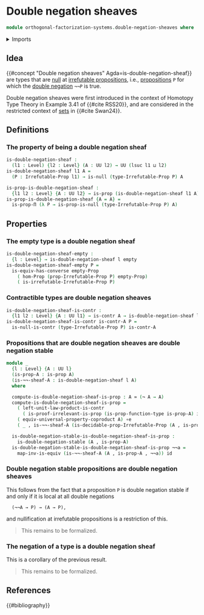 # Double negation sheaves

```agda
module orthogonal-factorization-systems.double-negation-sheaves where
```

<details><summary>Imports</summary>

```agda
open import foundation.contractible-types
open import foundation.dependent-pair-types
open import foundation.double-negation-stable-propositions
open import foundation.empty-types
open import foundation.irrefutable-propositions
open import foundation.logical-equivalences
open import foundation.negation
open import foundation.type-arithmetic-cartesian-product-types
open import foundation.universal-property-coproduct-types
open import foundation.universe-levels

open import foundation-core.equivalences
open import foundation-core.function-types
open import foundation-core.propositions

open import orthogonal-factorization-systems.null-types
```

</details>

## Idea

{{#concept "Double negation sheaves" Agda=is-double-negation-sheaf}} are types
that are [null](orthogonal-factorization-systems.null-types.md) at
[irrefutable propositions](foundation.irrefutable-propositions.md), i.e.,
[propositions](foundation-core.propositions.md) `P` for which the
[double negation](foundation.double-negation.md) `¬¬P` is true.

Double negation sheaves were first introduced in the context of Homotopy Type
Theory in Example 3.41 of {{#cite RSS20}}, and are considered in the restricted
context of [sets](foundation-core.sets.md) in {{#cite Swan24}}.

## Definitions

### The property of being a double negation sheaf

```agda
is-double-negation-sheaf :
  (l1 : Level) {l2 : Level} (A : UU l2) → UU (lsuc l1 ⊔ l2)
is-double-negation-sheaf l1 A =
  (P : Irrefutable-Prop l1) → is-null (type-Irrefutable-Prop P) A

is-prop-is-double-negation-sheaf :
  {l1 l2 : Level} {A : UU l2} → is-prop (is-double-negation-sheaf l1 A)
is-prop-is-double-negation-sheaf {A = A} =
  is-prop-Π (λ P → is-prop-is-null (type-Irrefutable-Prop P) A)
```

## Properties

### The empty type is a double negation sheaf

```agda
is-double-negation-sheaf-empty :
  {l : Level} → is-double-negation-sheaf l empty
is-double-negation-sheaf-empty P =
  is-equiv-has-converse empty-Prop
    ( hom-Prop (prop-Irrefutable-Prop P) empty-Prop)
    ( is-irrefutable-Irrefutable-Prop P)
```

### Contractible types are double negation sheaves

```agda
is-double-negation-sheaf-is-contr :
  {l1 l2 : Level} {A : UU l1} → is-contr A → is-double-negation-sheaf l2 A
is-double-negation-sheaf-is-contr is-contr-A P =
  is-null-is-contr (type-Irrefutable-Prop P) is-contr-A
```

### Propositions that are double negation sheaves are double negation stable

```agda
module _
  {l : Level} {A : UU l}
  (is-prop-A : is-prop A)
  (is-¬¬-sheaf-A : is-double-negation-sheaf l A)
  where

  compute-is-double-negation-sheaf-is-prop : A ≃ (¬ A → A)
  compute-is-double-negation-sheaf-is-prop =
    ( left-unit-law-product-is-contr
      ( is-proof-irrelevant-is-prop (is-prop-function-type is-prop-A) id)) ∘e
    ( equiv-universal-property-coproduct A) ∘e
    ( _ , is-¬¬-sheaf-A (is-decidable-prop-Irrefutable-Prop (A , is-prop-A)))

  is-double-negation-stable-is-double-negation-sheaf-is-prop :
    is-double-negation-stable (A , is-prop-A)
  is-double-negation-stable-is-double-negation-sheaf-is-prop ¬¬a =
    map-inv-is-equiv (is-¬¬-sheaf-A (A , is-prop-A , ¬¬a)) id
```

### Double negation stable propositions are double negation sheaves

This follows from the fact that a proposition `P` is double negation stable if
and only if it is local at all double negations

```text
  (¬¬A → P) → (A → P),
```

and nullification at irrefutable propositions is a restriction of this.

> This remains to be formalized.

### The negation of a type is a double negation sheaf

This is a corollary of the previous result.

> This remains to be formalized.

## References

{{#bibliography}}
